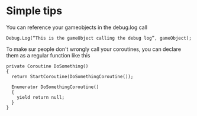 <H1> Simple tips </H1>

You can reference your gameobjects in the debug.log call
```
Debug.Log(“This is the gameObject calling the debug log”, gameObject);
```

To make sur people don't wrongly call your coroutines, you can declare them as a regular function like this
```
private Coroutine DoSomething()
{
  return StartCoroutine(DoSomethingCoroutine());
  
  Enumerator DoSomethingCoroutine()
  {
    yield return null;
  }
}
```
